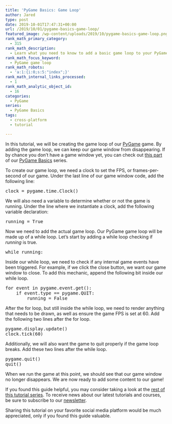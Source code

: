 ```yaml
---
title: 'PyGame Basics: Game Loop'
author: Jared
type: post
date: 2019-10-01T17:47:31+00:00
url: /2019/10/01/pygame-basics-game-loop/
featured_image: /wp-content/uploads/2019/10/pygame-basics-game-loop.png
rank_math_primary_category:
  - 315
rank_math_description:
  - Learn what you need to know to add a basic game loop to your PyGame game. Delivered in a bite-sized chunk, we wrote this guide to help you out with PyGame.
rank_math_focus_keyword:
  - PyGame game loop
rank_math_robots:
  - 'a:1:{i:0;s:5:"index";}'
rank_math_internal_links_processed:
  - 1
rank_math_analytic_object_id:
  - 16
categories:
  - PyGame
series:
  - PyGame Basics
tags:
  - cross-platform
  - tutorial

---
```

In this tutorial, we will be creating the game loop of our [PyGame][1] game. By adding the game loop, we can keep our game window from disappearing. If by chance you don&#8217;t have a game window yet, you can check out [this part][2] of our [PyGame Basics][3] series.

To create our game loop, we need a clock to set the FPS, or frames-per-second of our game. Under the last line of our game window code, add the following line:

<pre class="EnlighterJSRAW" data-enlighter-language="generic" data-enlighter-theme="" data-enlighter-highlight="" data-enlighter-linenumbers="" data-enlighter-lineoffset="" data-enlighter-title="" data-enlighter-group="">clock = pygame.time.Clock()</pre>

We will also need a variable to determine whether or not the game is running. Under the line where we instantiate a clock, add the following variable declaration:

<pre class="EnlighterJSRAW" data-enlighter-language="python" data-enlighter-theme="" data-enlighter-highlight="" data-enlighter-linenumbers="" data-enlighter-lineoffset="" data-enlighter-title="" data-enlighter-group="">running = True</pre>

Now we need to add the actual game loop. Our PyGame game loop will be made up of a while loop. Let&#8217;s start by adding a while loop checking if _running_ is true.

<pre class="EnlighterJSRAW" data-enlighter-language="python" data-enlighter-theme="" data-enlighter-highlight="" data-enlighter-linenumbers="" data-enlighter-lineoffset="" data-enlighter-title="" data-enlighter-group="">while running:</pre>

Inside our while loop, we need to check if any internal game events have been triggered. For example, if we click the close button, we want our game window to close. To add this mechanic, append the following bit inside our while loop.

<pre class="EnlighterJSRAW" data-enlighter-language="python" data-enlighter-theme="" data-enlighter-highlight="" data-enlighter-linenumbers="" data-enlighter-lineoffset="" data-enlighter-title="" data-enlighter-group="">for event in pygame.event.get():
    if event.type == pygame.QUIT:
        running = False</pre>

After the for loop, but still inside the while loop, we need to render anything that needs to be drawn, as well as ensure the game FPS is set at 60. Add the following two lines after the for loop.

<pre class="EnlighterJSRAW" data-enlighter-language="python" data-enlighter-theme="" data-enlighter-highlight="" data-enlighter-linenumbers="" data-enlighter-lineoffset="" data-enlighter-title="" data-enlighter-group="">pygame.display.update()
clock.tick(60)</pre>

Additionally, we will also want the game to quit properly if the game loop breaks. Add these two lines after the while loop.

<pre class="EnlighterJSRAW" data-enlighter-language="python" data-enlighter-theme="" data-enlighter-highlight="" data-enlighter-linenumbers="" data-enlighter-lineoffset="" data-enlighter-title="" data-enlighter-group="">pygame.quit()
quit()</pre>

When we run the game at this point, we should see that our game window no longer disappears. We are now ready to add some content to our game!

If you found this guide helpful, you may consider taking a look at the [rest of this tutorial series][3]. To receive news about our latest tutorials and courses, be sure to subscribe to our [newsletter][4].

Sharing this tutorial on your favorite social media platform would be much appreciated, only if you found this guide valuable.

 [1]: https://pygame.org
 [2]: https://learn.yorkcs.com/2019/10/01/pygame-basics-game-window/
 [3]: https://learn.yorkcs.com/category/tutorials/gamedev/pygame/pygame-basics/
 [4]: https://learn.yorkcs.com/newsletter